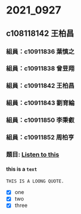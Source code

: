 # 2021_0927
## c108118142 王柏昌
### 組員：c10911836 葉慎之
### 組員：c10911838 曾昱翔
### 組員：c10911842 王柏昌
### 組員：c10911843 劉育綸
### 組員：c10911850 李秉叡
### 組員：c10911852 周柏亨
### 題目: [Listen to this](https://www.youtube.com/watch?v=kU725QiNIVk)
#### this is a `text`
```
THIS IS A LOONG QUOTE.
```
- [x] one
- [x] two
- [x] three

